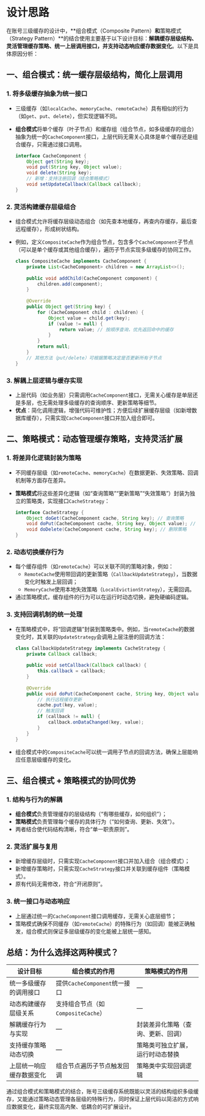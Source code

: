 
# 设计思路

在账号三级缓存的设计中，**组合模式（Composite Pattern）**和**策略模式（Strategy Pattern）**的结合使用主要基于以下设计目标：**解耦缓存层级结构、灵活管理缓存策略、统一上层调用接口，并支持动态响应缓存数据变化**。以下是具体原因分析：

## **一、组合模式：统一缓存层级结构，简化上层调用**

### 1. **将多级缓存抽象为统一接口**

- 三级缓存（如`localCache`、`memoryCache`、`remoteCache`）具有相似的行为（如`get`、`put`、`delete`），但实现逻辑不同。  
- **组合模式**将单个缓存（叶子节点）和缓存组（组合节点，如多级缓存的组合）抽象为统一的`CacheComponent`接口，上层代码无需关心具体是单个缓存还是组合缓存，只需通过接口调用。  

     ```java
     interface CacheComponent {
         Object get(String key);
         void put(String key, Object value);
         void delete(String key);
         // 新增：支持注册回调（结合策略模式）
         void setUpdateCallback(Callback callback);
     }
     ```

### 2. **灵活构建缓存层级组合**

- 组合模式允许将缓存层级动态组合（如先查本地缓存，再查内存缓存，最后查远程缓存），形成树状结构。  
- 例如，定义`CompositeCache`作为组合节点，包含多个`CacheComponent`子节点（可以是单个缓存或其他组合缓存），遍历子节点实现多级缓存的协同工作。  

     ```java
     class CompositeCache implements CacheComponent {
         private List<CacheComponent> children = new ArrayList<>();
         
         public void addChild(CacheComponent component) {
             children.add(component);
         }
         
         @Override
         public Object get(String key) {
             for (CacheComponent child : children) {
                 Object value = child.get(key);
                 if (value != null) {
                     return value; // 按顺序查询，优先返回命中的缓存
                 }
             }
             return null;
         }
         // 其他方法（put/delete）可根据策略决定是否更新所有子节点
     }
     ```

### 3. **解耦上层逻辑与缓存实现**

- 上层代码（如业务层）只需调用`CacheComponent`接口，无需关心缓存是单层还是多层，也无需处理多级缓存的查询顺序、更新策略等细节。  
- **优点**：简化调用逻辑，增强代码可维护性；方便后续扩展缓存层级（如新增数据库缓存），只需实现`CacheComponent`接口并加入组合即可。

## **二、策略模式：动态管理缓存策略，支持灵活扩展**

### 1. **将差异化逻辑封装为策略**

- 不同缓存层级（如`remoteCache`、`memoryCache`）在数据更新、失效策略、回调机制等方面存在差异。  
- **策略模式**将这些差异化逻辑（如“查询策略”“更新策略”“失效策略”）封装为独立的策略类，实现接口`CacheStrategy`：  

     ```java
     interface CacheStrategy {
         Object doGet(CacheComponent cache, String key); // 查询策略
         void doPut(CacheComponent cache, String key, Object value); // 更新策略
         void doDelete(CacheComponent cache, String key); // 删除策略
     }
     ```

### 2. **动态切换缓存行为**

- 每个缓存组件（如`remoteCache`）可以关联不同的策略对象，例如：  
  - `RemoteCache`使用带回调的更新策略（`CallbackUpdateStrategy`），当数据变化时触发上层回调；  
  - `MemoryCache`使用本地失效策略（`LocalEvictionStrategy`），无需回调。  
- 通过策略模式，缓存组件的行为可以在运行时动态切换，避免硬编码逻辑。

### 3. **支持回调机制的统一处理**

- 在策略模式中，将“回调逻辑”封装到策略类中。例如，当`remoteCache`的数据变化时，其关联的`UpdateStrategy`会调用上层注册的回调方法：  

     ```java
     class CallbackUpdateStrategy implements CacheStrategy {
         private Callback callback;
         
         public void setCallback(Callback callback) {
             this.callback = callback;
         }
         
         @Override
         public void doPut(CacheComponent cache, String key, Object value) {
             // 执行远程缓存更新
             cache.put(key, value);
             // 触发回调
             if (callback != null) {
                 callback.onDataChanged(key, value);
             }
         }
     }
     ```

- 组合模式中的`CompositeCache`可以统一调用子节点的回调方法，确保上层能响应任意层级缓存的变化。

## **三、组合模式 + 策略模式的协同优势**

### 1. **结构与行为的解耦**

- **组合模式**负责管理缓存的层级结构（“有哪些缓存，如何组织”）；  
- **策略模式**负责管理每个缓存的具体行为（“如何查询、更新、失效”）。  
- 两者结合使代码结构清晰，符合“单一职责原则”。

### 2. **灵活扩展与复用**

- 新增缓存层级时，只需实现`CacheComponent`接口并加入组合（组合模式）；  
- 新增缓存策略时，只需实现`CacheStrategy`接口并关联到缓存组件（策略模式）。  
- 原有代码无需修改，符合“开闭原则”。

### 3. **统一接口与动态响应**

- 上层通过统一的`CacheComponent`接口调用缓存，无需关心底层细节；  
- 策略模式确保不同缓存（如`remoteCache`）的特殊行为（如回调）能被正确触发，组合模式则保证多层级缓存的变化能被上层统一感知。

## **总结：为什么选择这两种模式？**

| **设计目标**               | **组合模式的作用**                     | **策略模式的作用**                     |
|----------------------------|----------------------------------------|----------------------------------------|
| 统一多级缓存的调用接口      | 提供`CacheComponent`统一接口           | —                                      |
| 动态构建缓存层级关系        | 支持组合节点（如`CompositeCache`）     | —                                      |
| 解耦缓存行为与实现          | —                                      | 封装差异化策略（查询、更新、回调）     |
| 支持缓存策略动态切换        | —                                      | 策略类可独立扩展，运行时动态替换       |
| 上层统一响应缓存数据变化    | 组合节点遍历子节点触发回调             | 策略类中实现回调逻辑                   |

通过组合模式和策略模式的结合，账号三级缓存系统既能以灵活的结构组织多级缓存，又能通过策略动态管理各层级的特殊行为，同时保证上层代码以简洁的方式响应数据变化，最终实现高内聚、低耦合的可扩展设计。
